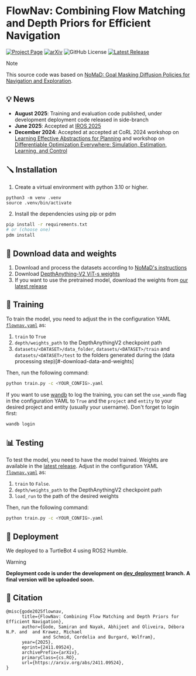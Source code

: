 # FlowNav: Combining Flow Matching and Depth Priors for Efficient Navigation

[![Project Page](https://img.shields.io/badge/Project%20Page-6cc644&cacheSeconds=60)](https://utn-air.github.io/flownav.github.io/)
[![arXiv](https://img.shields.io/badge/arXiv-2411.09524-b31b1b.svg)](https://arxiv.org/abs/2411.09524)
![GitHub License](https://img.shields.io/github/license/utn-air/flownav?label=License&color=%23e11d48&cacheSeconds=60)
[![Latest Release](https://img.shields.io/github/v/tag/utn-air/flownav?label=Latest%20Release&cacheSeconds=60)
](https://github.com/utn-air/flownav/releases)

> [!NOTE]  
> This source code was based on [NoMaD: Goal Masking Diffusion Policies for Navigation and Exploration](https://general-navigation-models.github.io/nomad/index.html).

## 💡 News

- **August 2025**: Training and evaluation code published, under development deployment code released in side-branch
- **June 2025**: Accepted at [IROS 2025](https://www.iros25.org/)
- **December 2024**: Accepted at accepted at CoRL 2024 workshop on [Learning Effective Abstractions for Planning](https://leap-workshop.github.io/) and workshop on [Differentiable Optimization Everywhere: Simulation, Estimation, Learning, and Control](https://sites.google.com/seas.upenn.edu/corl-2024-workshop-diff/)

## 🪛 Installation

1) Create a virtual environment with python 3.10 or higher. 
```
python3 -m venv .venv
source .venv/bin/activate
```

2) Install the dependencies using pip or pdm

```bash
pip install -r requirements.txt
# or (choose one)
pdm install
```

## 🔗 Download data and weights

1) Download and process the datasets according to [NoMaD's instructions](https://github.com/robodhruv/visualnav-transformer?tab=readme-ov-file#data-wrangling)
2) Download [DepthAnything-V2 ViT-s weights](https://huggingface.co/depth-anything/Depth-Anything-V2-Small/resolve/main/depth_anything_v2_vits.pth?download=true)
3) If you want to use the pretrained model, download the weights from [our latest release](https://github.com/utn-air/flownav/releases)

## 🚀 Training

To train the model, you need to adjust the in the configuration YAML [`flownav.yaml`](flownav/config/flownav.yaml) as:

1) `train` to `True`
2) `depth/weights_path` to the DepthAnythingV2 checkpoint path
3) `datasets/<DATASET>/data_folder`, `datasets/<DATASET>/train` and `datasets/<DATASET>/test` to the folders generated during the (data processing step)[#-download-data-and-weights]

Then, run the following command:

```bash
python train.py -c <YOUR_CONFIG>.yaml
```

If you want to use [wandb](https://wandb.ai/) to log the training, you can set the `use_wandb` flag in the configuration YAML to `True` and  the `project` and `entity` to your desired project and entity (usually your username). Don't forget to login first:
    
```bash
wandb login
```

## 📊 Testing

To test the model, you need to have the model trained. Weights are available in the [latest release](https://github.com/utn-air/flownav/releases). Adjust in the configuration YAML [`flownav.yaml`](flownav/config/flownav.yaml) as:

1) `train` to `False`.
2) `depth/weights_path` to the DepthAnythingV2 checkpoint path
2) `load_run` to the path of the desired weights

Then, run the following command:

```bash
python train.py -c <YOUR_CONFIG>.yaml
```

## 🤖 Deployment

We deployed to a TurtleBot 4 using ROS2 Humble. 

> [!WARNING]  
> **Deployment code is under the development on [dev_deployment](https://github.com/utn-air/flownav/tree/dev_deployment) branch. A final version will be uploaded soon.**

## 📝 Citation

```
@misc{gode2025flownav,
      title={FlowNav: Combining Flow Matching and Depth Priors for Efficient Navigation}, 
      author={Gode, Samiran and Nayak, Abhijeet and Oliveira, Débora N.P. and  and Krawez, Michael 
              and Schmid, Cordelia and Burgard, Wolfram},
      year={2025},
      eprint={2411.09524},
      archivePrefix={arXiv},
      primaryClass={cs.RO},
      url={https://arxiv.org/abs/2411.09524}, 
}
```
